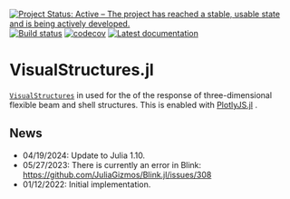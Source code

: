 [![Project Status: Active – The project has reached a stable, usable state and is being actively developed.](http://www.repostatus.org/badges/latest/active.svg)](http://www.repostatus.org/#active)
[![Build status](https://github.com/PetrKryslUCSD/VisualStructures.jl/workflows/CI/badge.svg)](https://github.com/PetrKryslUCSD/VisualStructures.jl/actions)
[![codecov](https://codecov.io/gh/PetrKryslUCSD/VisualStructures.jl/branch/main/graph/badge.svg?token=5MHDMHEFCY)](https://codecov.io/gh/PetrKryslUCSD/VisualStructures.jl)
[![Latest documentation](https://img.shields.io/badge/docs-latest-blue.svg)](https://petrkryslucsd.github.io/VisualStructures.jl/dev)


# VisualStructures.jl

[`VisualStructures`](https://github.com/PetrKryslUCSD/VisualStructures.jl)   in
used for the of the response of three-dimensional flexible beam and shell structures.
This is enabled with [PlotlyJS.jl](https://github.com/JuliaPlots/PlotlyJS.jl) .

## News

- 04/19/2024: Update to Julia 1.10.
- 05/27/2023: There is currently an error in Blink: https://github.com/JuliaGizmos/Blink.jl/issues/308
- 01/12/2022: Initial implementation.

